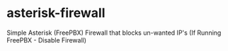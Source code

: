 # asterisk-firewall
Simple Asterisk (FreePBX) Firewall that blocks un-wanted IP's (If Running FreePBX - Disable Firewall)
